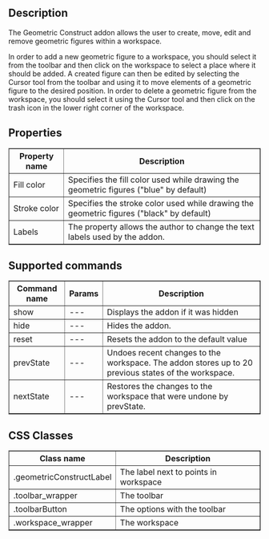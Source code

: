 ## Description

The Geometric Construct addon allows the user to create, move, edit and remove geometric figures within a workspace.

In order to add a new geometric figure to a workspace, you should select it from the toolbar and then click on the workspace to select a place where it should be added. A created figure can then be edited by selecting the Cursor tool from the toolbar and using it to move elements of a geometric figure to the desired position. In order to delete a geometric figure from the workspace, you should select it using the Cursor tool and then click on the trash icon in the lower right corner of the workspace.

## Properties

<table border='1'>
<tbody>
    <tr>
        <th>Property name</th>
        <th>Description</th>
    </tr>
    <tr>
        <td>Fill color</td>
        <td>Specifies the fill color used while drawing the geometric figures ("blue" by default)</td>
    </tr>
    <tr>
        <td>Stroke color</td>
        <td>Specifies the stroke color used while drawing the geometric figures ("black" by default)</td>
    </tr>
    <tr>
        <td>Labels</td>
        <td>The property allows the author to change the text labels used by the addon.</td>
    </tr>
</tbody>
</table>


## Supported commands
<table border='1'>
<tbody>
    <tr>
        <th>Command name</th>
        <th>Params</th>
        <th>Description</th>
    </tr>
    <tr>
        <td>show</td>
        <td>---</td>
        <td>Displays the addon if it was hidden</td>
    </tr>
    <tr>
        <td>hide</td>
        <td>---</td>
        <td>Hides the addon.</td>
    </tr>
    <tr>
        <td>reset</td>
        <td>---</td>
        <td>Resets the addon to the default value</td>
    </tr>
    <tr>
        <td>prevState</td>
        <td>---</td>
        <td>Undoes recent changes to the workspace. The addon stores up to 20 previous states of the workspace.</td>
    </tr>
    <tr>
        <td>nextState</td>
        <td>---</td>
        <td>Restores the changes to the workspace that were undone by prevState.</td>
    </tr>
</tbody>
</table>

## CSS Classes

<table border='1'>
    <tr>
        <th>Class name</th>
        <th>Description</th>
    </tr>
    <tr>
        <td>.geometricConstructLabel</td>
        <td>The label next to points in workspace</td>
    </tr>
    <tr>
        <td>.toolbar_wrapper</td>
        <td>The toolbar</td>
    </tr>
    <tr>
        <td>.toolbarButton</td>
        <td>The options with the toolbar</td>
    </tr>
    <tr>
        <td>.workspace_wrapper</td>
        <td>The workspace</td>
    </tr>
</table>
